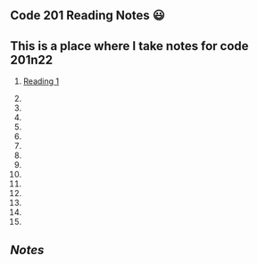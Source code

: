 ## **Code 201 Reading Notes** :smiley:

## This is a place where I take notes for code 201n22

1. [Reading 1](https://markjackson28.github.io/reading-notes/class-01.html)
2.
3.

4.
5.
6.
7.
8.
9.
10.
11.
12.
13.
14.
15.

## *Notes*
